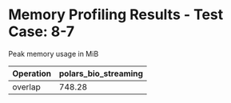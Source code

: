 # Memory Profiling Results - Test Case: 8-7

Peak memory usage in MiB

| Operation | polars_bio_streaming |
|-----------|---|
| overlap | 748.28 |
